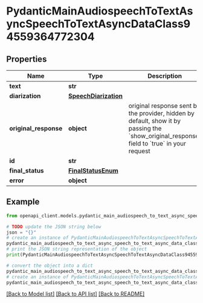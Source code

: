 # PydanticMainAudiospeechToTextAsyncSpeechToTextAsyncDataClass94559364772304


## Properties

Name | Type | Description | Notes
------------ | ------------- | ------------- | -------------
**text** | **str** |  | 
**diarization** | [**SpeechDiarization**](SpeechDiarization.md) |  | 
**original_response** | **object** | original response sent by the provider, hidden by default, show it by passing the &#x60;show_original_response&#x60; field to &#x60;true&#x60; in your request | [optional] 
**id** | **str** |  | 
**final_status** | [**FinalStatusEnum**](FinalStatusEnum.md) |  | 
**error** | **object** |  | [optional] 

## Example

```python
from openapi_client.models.pydantic_main_audiospeech_to_text_async_speech_to_text_async_data_class94559364772304 import PydanticMainAudiospeechToTextAsyncSpeechToTextAsyncDataClass94559364772304

# TODO update the JSON string below
json = "{}"
# create an instance of PydanticMainAudiospeechToTextAsyncSpeechToTextAsyncDataClass94559364772304 from a JSON string
pydantic_main_audiospeech_to_text_async_speech_to_text_async_data_class94559364772304_instance = PydanticMainAudiospeechToTextAsyncSpeechToTextAsyncDataClass94559364772304.from_json(json)
# print the JSON string representation of the object
print(PydanticMainAudiospeechToTextAsyncSpeechToTextAsyncDataClass94559364772304.to_json())

# convert the object into a dict
pydantic_main_audiospeech_to_text_async_speech_to_text_async_data_class94559364772304_dict = pydantic_main_audiospeech_to_text_async_speech_to_text_async_data_class94559364772304_instance.to_dict()
# create an instance of PydanticMainAudiospeechToTextAsyncSpeechToTextAsyncDataClass94559364772304 from a dict
pydantic_main_audiospeech_to_text_async_speech_to_text_async_data_class94559364772304_form_dict = pydantic_main_audiospeech_to_text_async_speech_to_text_async_data_class94559364772304.from_dict(pydantic_main_audiospeech_to_text_async_speech_to_text_async_data_class94559364772304_dict)
```
[[Back to Model list]](../README.md#documentation-for-models) [[Back to API list]](../README.md#documentation-for-api-endpoints) [[Back to README]](../README.md)


